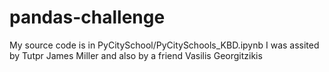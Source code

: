 # pandas-challenge
 
My source code is in PyCitySchool/PyCitySchools_KBD.ipynb
I was assited by Tutpr James Miller and also by a friend Vasilis Georgitzikis